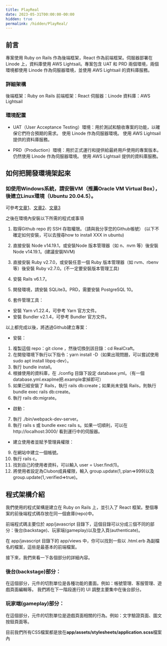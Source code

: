 ```yaml
---
title: PlayReal
date: 2023-05-31T00:00:00-00:00
hidden: true
permalink: /hidden/PlayReal/
---
```


## 前言
專案使用 Ruby on Rails 作為後端框架，React 作為前端框架。伺服器部署在 Linode 上，資料庫使用 AWS Lightsail。專案包含 UAT 和 PRD 兩個環境，兩個環境都使用 Linode 作為伺服器環境，並使用 AWS Lightsail 的資料庫服務。

### 詳細架構
後端框架：Ruby on Rails
前端框架：React
伺服器：Linode
資料庫：AWS Lightsail

### 環境配置

- UAT（User Acceptance Testing）環境：用於測試和驗收專案的功能，以確保它們符合預期的需求。
使用 Linode 作為伺服器環境。
使用 AWS Lightsail 提供的資料庫服務。

- PRD（Production）環境：用於正式運行和提供給最終用戶使用的專案版本。
仍然使用 Linode 作為伺服器環境。
使用 AWS Lightsail 提供的資料庫服務。

## 如何把開發環境架起來

### 如使用Windows系統，請安裝VM（推薦Oracle VM Virtual Box），後建立Linux環境（Ubuntu 20.04.5）。

可參考[文章1](https://hackmd.io/@SCIST/VirtualBox)、[文章2](https://sofree.cc/virtualbox-os/)、[文章3](https://ithelp.ithome.com.tw/articles/10277102)

之後在環境內安裝以下所需的程式或事項

1. 取得Github repo 的 SSH 存取權限。（請與我分享您的Github帳號）
(以下不確定如何安裝，可以去搜尋how to install XXX in ubuntu)
2. 直接安裝 Node v14.19.1，或安裝Node 版本管理器（如 n、nvm 等）後安裝Node v14.19.1。(建議安裝NVM)
3. 直接安裝 Ruby v2.7.0，或安裝任意一個 Ruby 版本管理器（如 rvm、rbenv 等）後安裝 Ruby v2.7.0。(不一定要安裝版本管理工具)
4. 安裝 Rails v6.1.7。
5. 開發環境，請安裝 SQLite3。PRD，需要安裝 PostgreSQL 10。

6. 套件管理工具：

- 安裝 Yarn v1.22.4，可參考 Yarn 官方文件。
- 安裝 Bundler v2.1.4，可參考 Bundler 官方文件。

以上都完成以後，將透過Github建立專案：

- 安裝：

1. 複製這個 repo：git clone <repo URL>，然後切換到該目錄：cd RealCraft。
2. 在開發環境下執行以下指令：yarn install -D（如果出現問題，可以嘗試使用 sudo apt install libpq-dev）。
3. 執行 bundle install。
4. 根據使用的資料庫，在 ./config 目錄下設定 database.yml。（有一個database.yml.exaplme把.example拿掉即可）
5. 如果已經安裝了 Rails，執行 rails db:create；如果尚未安裝 Rails，則執行 bundle exec rails db:create。
6. 執行 rails db:migrate。

- 啟動：

7. 執行 ./bin/webpack-dev-server。
8. 執行 rails s 或 bundle exec rails s。如果一切順利，可以在 http://localhost:3000/ 看到運行中的伺服器。

- 建立使用者並賦予管理員權限：

9. 在網站中建立一個帳號。
10. 執行 rails c。
11. 找到自己的使用者資料，可以輸入 user = User.find(1)。
12. 將使用者設定為Clubon成員權限，輸入 group.update(1,:plan=>999)以及group.update(1,:verified=>true)。

## 程式架構介紹

我們使用的程式架構是建立在 Ruby on Rails 上，並引入了 React 框架。整個專案的前後端程式碼存放在同一個倉庫(repo)中。

前端程式碼主要位於 app/javascript 目錄下，這個目錄可以分成三個不同的部分：後台(backstage)、玩家端(gameplay)以及登入頁(authenticate)。

在 app/javascript 目錄下的 app/views 中，你可以找到一些以 .html.erb 為副檔名的檔案，這些是最基本的前端檔案。

接下來，我們來看一下各個部分的詳細內容。

### 後台(backstage)部分：

在這個部分，元件的切割單位是各種功能的畫面。例如：帳號管理、客服管理、遊戲頁面編輯等。
我們將在下一階段進行的 UI 調整主要集中在後台部分。

### 玩家端(gameplay)部分：

在這個部分，元件的切割單位是遊戲頁面相關的行為。例如：文字驗證頁面、圖文按鈕頁面等。

目前我們所有CSS檔案都是放在**app/assets/stylesheets/application.scss**檔案內



